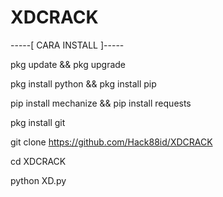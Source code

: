 # XDCRACK

-----[ CARA INSTALL ]-----

pkg update && pkg upgrade

pkg install python && pkg install pip

pip install mechanize && pip install requests 

pkg install git

git clone https://github.com/Hack88id/XDCRACK

cd XDCRACK

python XD.py
